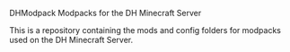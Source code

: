 DHModpack
Modpacks for the DH Minecraft Server

This is a repository containing the mods and config folders for modpacks used on the DH Minecraft Server.
